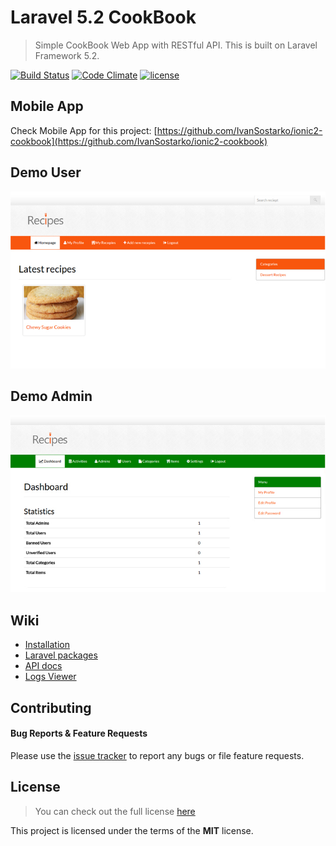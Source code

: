 # Laravel 5.2 CookBook
> Simple CookBook Web App with RESTful API.
> This is built on Laravel Framework 5.2.

[![Build Status](https://travis-ci.org/IvanSostarko/laravel-5-2-cook-book.svg?branch=master)](https://travis-ci.org/IvanSostarko/laravel-5-2-cook-book)
[![Code Climate](https://codeclimate.com/github/IvanSostarko/laravel-5-2-cook-book/badges/gpa.svg)](https://codeclimate.com/github/IvanSostarko/laravel-5-2-cook-book)
[![license](https://img.shields.io/github/license/mashape/apistatus.svg?maxAge=2592000)](https://github.com/IvanSostarko/laravel-5-2-cook-book/blob/master/LICENSEE)


## Mobile App
Check Mobile App for this project: [https://github.com/IvanSostarko/ionic2-cookbook](https://github.com/IvanSostarko/ionic2-cookbook)

## Demo User
![](https://raw.githubusercontent.com/IvanSostarko/laravel-5-2-cook-book/master/public/images/screen1.jpg)

## Demo Admin 
![](https://raw.githubusercontent.com/IvanSostarko/laravel-5-2-cook-book/master/public/images/screen2.jpg)

## Wiki
* [Installation](https://github.com/IvanSostarko/laravel-5-2-cook-book/wiki/Installation)
* [Laravel packages](https://github.com/IvanSostarko/laravel-5-2-cook-book/wiki/Laravel-Packages)
* [API docs](https://github.com/IvanSostarko/laravel-5-2-cook-book/wiki/API-docs)
* [Logs Viewer](https://github.com/IvanSostarko/laravel-5-2-cook-book/wiki/Logs-Viewer)

## Contributing
#### Bug Reports & Feature Requests

Please use the [issue tracker](https://github.com/IvanSostarko/laravel-5-2-cook-book/issues) to report any bugs or file feature requests.


## License
>You can check out the full license [here](https://github.com/IvanSostarko/laravel-5-2-cook-book/blob/master/LICENSE)

This project is licensed under the terms of the **MIT** license.

